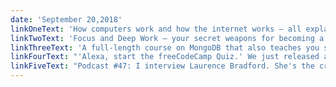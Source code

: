 ```yaml
---
date: 'September 20,2018'
linkOneText: 'How computers work and how the internet works — all explained as simply as possible (25 minute watch): https://www.freecodecamp.org/n/94i0Frgd4'
linkTwoText: 'Focus and Deep Work — your secret weapons for becoming a 10X developer (9 minute read): https://www.freecodecamp.org/n/mK4L0lP32'
linkThreeText: 'A full-length course on MongoDB that also teaches you some Node.js, Express.js, and Mongoose (75 minute watch): https://www.freecodecamp.org/n/ec8iI9oO9'
linkFourText: "'Alexa, start the freeCodeCamp Quiz.' We just released an Alexa app so you can learn programming concepts on your Amazon Echo (3 minute watch): https://www.freecodecamp.org/n/p0piI9oO9"
linkFiveText: "Podcast #47: I interview Laurence Bradford. She's the creator of the Learn To Code With Me podcast and a technology writer at Forbes. We talk about how she taught herself coding and got her first freelance clients. (75 minute listen in your Apple Podcasts app, or right here in your browser): https://www.freecodecamp.org/n/mku00lP20"
---
```

